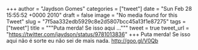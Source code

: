 
+++
author = "Jaydson Gomes"
categories = ["tweet"]
date = "Sun Feb 28 15:55:52 +0000 2010"
draft = false
image = "No media found for this Tweet"
slug = "7f5aa332edb5929c8e2d5807bcc45a13f1e87275"
tags = ["tweet"]
title = """Puta merda! Se isso aqui ..."""
tweet = true
tweet_url = "https://twitter.com/jaydson/status/9781013836"
+++
Puta merda! Se isso aqui não é sorte eu não sei de mais nada. http://goo.gl/V0Qb
